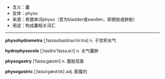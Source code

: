- <span class="definition">含义：囊</span>
- <span class="definition">变体：physo</span>
- <span class="definition">来源：希腊单词physo（意为bladder或swollen，即膀胱或肿胀）</span>
- <span class="definition">用途：构成囊相关词汇</span>

---

<span class="vocabulary">**physohydrometra**</span> [ˌfaɪsəʊhaɪdrəʊˈmi:trə] n. 子宫积水气

<span class="vocabulary">**hydrophysocele**</span> [ˌhaɪdrә'faɪsәˌsi:l] n. 水气囊肿 

<span class="vocabulary">**physogastry**</span> [ˈfaɪsəˌɡæstri] n. 腹胀现象

<span class="vocabulary">**physogastric**</span> [ˌfaɪsəˈɡæstrɪk] adj. 膨腹的

